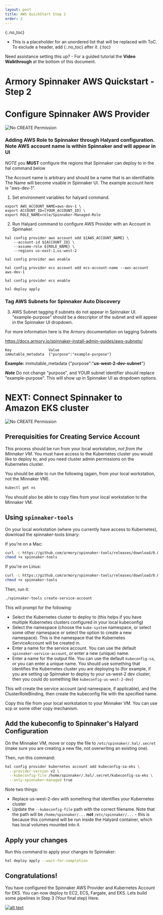 ```yaml
---
layout: post
title: AWS QuickStart Step 2
order: 2
---
```


{:.no_toc}
* This is a placeholder for an unordered list that will be replaced with ToC. To exclude a header, add {:.no_toc} after it.
{:toc}

Need assistance setting this up? - For a guided tutorial the **Video Walkthrough** at the bottom of this document.

# Armory Spinnaker AWS Quickstart - Step 2 
# Configure Spinnaker AWS Provider

![No CREATE Permission](/images/AWS-Deploy-Spinnaker.png)

### Adding AWS Role to Spinnaker through Halyard configuration.  Note AWS account name is within Spinnaker and will appear in UI ###

*NOTE* you **MUST** configure the regions that Spinnaker can deploy to in the hal command below

The Account name is arbitrary and should be a name that is an identifiable.  The Name will become visable in Spinnaker UI.  The example account here is "aws-dev-1".

1. Set environment variables for halyard command.
```code
export AWS_ACCOUNT_NAME=aws-dev-1 \
export ACCOUNT_ID=[YOUR_ACCOUNT_ID] \
export ROLE_NAME=role/Spinnaker-Managed-Role
```
2. Run Halyard command to configure AWS Provider with an Account in Spinnaker.

```code
hal config provider aws account add ${AWS_ACCOUNT_NAME} \
    --account-id ${ACCOUNT_ID} \
    --assume-role ${ROLE_NAME} \
    --regions us-east-1,us-west-2
```

```code
hal config provider aws enable
```

```code
hal config provider ecs account add ecs-account-name --aws-account aws-dev-1
```

```code
hal config provider ecs enable
```

```code
hal deploy apply
```

### Tag AWS Subnets for Spinnaker Auto Discovery

3. AWS Subnet tagging if subnets do not appear in Spinnaker UI.  "example-purpose" should be a descriptor of the subnet and will appear in the Spinnaker UI dropdown.

For more information here is the Armory documentation on tagging Subnets

https://docs.armory.io/spinnaker-install-admin-guides/aws-subnets/

```code
Key                 Value
immutable_metadata  {"purpose":"example-purpose"}
```
 **Example:** immutable_metadata {"purpose":"**us-west-2-dev-subnet**"}

***Note*** Do not change "purpose", and YOUR subnet identifier should replace "example-purpose".  This will show up in Spinnaker UI as dropdown options. 


# NEXT: Connect Spinnaker to Amazon EKS cluster

![No CREATE Permission](/images/Spinnaker-to-EKS.png)

## Prerequisities for Creating Service Account

This process should be run from your local workstation, *not from the Minnaker VM*.  You must have access to the Kubernetes cluster you would like to deploy to, and you need cluster admin permissions on the Kubernetes cluster.

You should be able to run the following (again, from your local workstation, not the Minnaker VM).

```bash
kubectl get ns
```

You should also be able to copy files from your local workstation to the Minnaker VM.

## Using `spinnaker-tools`

On your local workstation (where you currently have access to Kubernetes), download the spinnaker-tools binary:

If you're on a Mac:

```bash
curl -L https://github.com/armory/spinnaker-tools/releases/download/0.0.7/spinnaker-tools-darwin -o spinnaker-tools
chmod +x spinnaker-tools
```

If you're on Linux:

```bash
curl -L https://github.com/armory/spinnaker-tools/releases/download/0.0.7/spinnaker-tools-linux -o spinnaker-tools
chmod +x spinnaker-tools
```

Then, run it:

```bash
./spinnaker-tools create-service-account
```

This will prompt for the following:
* Select the Kubernetes cluster to deploy to (this helps if you have multiple Kubernetes clusters configured in your local kubeconfig)
* Select the namespace (choose the `kube-system` namespace, or select some other namespace or select the option to create a new namespace).  This is the namespace that the Kubernetes ServiceAccount will be created in.
* Enter a name for the service account.  You can use the default `spinnaker-service-account`, or enter a new (unique) name.
* Enter a name for the output file.  You can use the default `kubeconfig-sa`, or you can enter a unique name.  You should use something that identifies the Kubernetes cluster you are deploying to (for example, if you are setting up Spinnaker to deploy to your us-west-2 dev cluster, then you could do something like `kubeconfig-us-west-2-dev`)

This will create the service account (and namespace, if applicable), and the ClusterRoleBinding, then create the kubeconfig file with the specified name.

Copy this file from your local workstation to your Minnaker VM.  You can use scp or some other copy mechanism.

## Add the kubeconfig to Spinnaker's Halyard Configuration

On the Minnaker VM, move or copy the file to `/etc/spinnaker/.hal/.secret` (make sure you are creating a new file, not overwriting an existing one).

Then, run this command:

```bash
hal config provider kubernetes account add kubeconfig-sa-eks \
  --provider-version v2 \
  --kubeconfig-file /home/spinnaker/.hal/.secret/kubeconfig-sa-eks \
  --only-spinnaker-managed true
```

Note two things:
* Replace us-west-2-dev with something that identifies your Kubernetes cluster
* Update the `--kubeconfig-file` path with the correct filename.  Note that the path will be `/home/spinnaker/...` **not** `/etc/spinnaker/...` - this is because this command will be run inside the Halyard container, which has local volumes mounted into it.

## Apply your changes

Run this command to apply your changes to Spinnaker:

```bash
hal deploy apply --wait-for-completion
```

## Congratulations!  
You have configured the Spinnaker AWS Provider and Kubernetes Account for EKS.  You can now deploy to EC2, ECS, Fargate, and EKS.  Lets build some pipelines in Step 3 (Your final step) Here.

[![alt text](/images/Armory-AWS-Step-2.png)](https://youtu.be/XBdc0z-xdS0 "AWS QuickStart Step 2")
